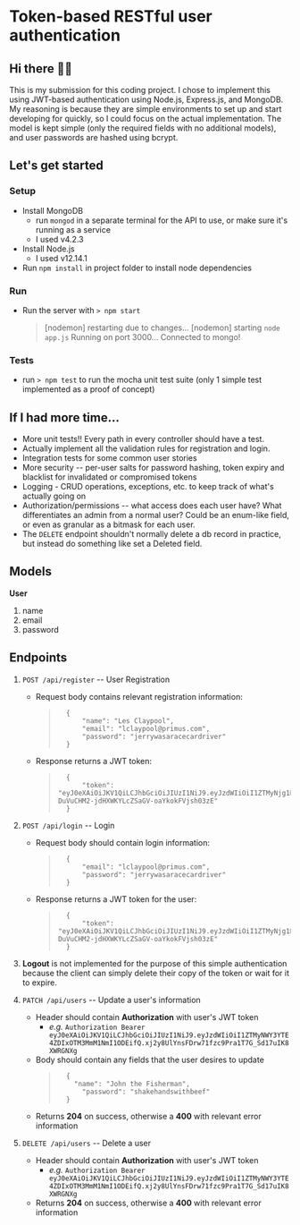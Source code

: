 
# Token-based RESTful user authentication

## Hi there 👋🏻
This is my submission for this coding project. I chose to implement this using JWT-based authentication using Node.js, Express.js, and MongoDB. My reasoning is because they are simple environments to set up and start developing for quickly, so I could focus on the actual implementation. The model is kept simple (only the required fields with no additional models), and user passwords are hashed using bcrypt.

## Let's get started

### Setup
- Install MongoDB
	- run `mongod` in a separate terminal for the API to use, or make sure it's running as a service
	- I used v4.2.3
- Install Node.js
	- I used v12.14.1
- Run `npm install` in project folder to install node dependencies

### Run

- Run the server with `> npm start`
	> [nodemon] restarting due to changes...
	> [nodemon] starting `node app.js`
	> Running on port 3000...
	> Connected to mongo!

### Tests
- run `> npm test` to run the mocha unit test suite (only 1 simple test implemented as a proof of concept)

## If I had more time...
- More unit tests!! Every path in every controller should have a test.
- Actually implement all the validation rules for registration and login.
- Integration tests for some common user stories
- More security -- per-user salts for password hashing, token expiry and blacklist for invalidated or compromised tokens
- Logging - CRUD operations, exceptions, etc. to keep track of what's actually going on
- Authorization/permissions -- what access does each user have? What differentiates an admin from a normal user? Could be an enum-like field, or even as granular as a bitmask for each user.
- The `DELETE` endpoint shouldn't normally delete a db record in practice, but instead do something like set a Deleted field.


## Models
 **User**
 1. name
 2. email
 3. password  

## Endpoints
1. `POST /api/register` -- User Registration

	* Request body contains relevant registration information:
		>       {
		> 		 	"name": "Les Claypool",
		> 		 	"email": "lclaypool@primus.com",
		> 		 	"password": "jerrywasaracecardriver"
		> 		}
	* Response returns a JWT token:
		>       {
		> 		 	"token": "eyJ0eXAiOiJKV1QiLCJhbGciOiJIUzI1NiJ9.eyJzdWIiOiI1ZTMyNjg1NTJhNTQ5NTEwNTQyMGRkZWMifQ._L0-DuVuCHM2-jdHXWKYLcZSaGV-oaYkokFVjsh03zE"
		> 		}

2. `POST /api/login` -- Login 

	* Request body should contain login information:
		>       {
		> 		 	"email": "lclaypool@primus.com",
		> 		 	"password": "jerrywasaracecardriver"
		> 		}
	* Response returns a JWT token for the user:
		>       {
		> 		 	"token": "eyJ0eXAiOiJKV1QiLCJhbGciOiJIUzI1NiJ9.eyJzdWIiOiI1ZTMyNjg1NTJhNTQ5NTEwNTQyMGRkZWMifQ._L0-DuVuCHM2-jdHXWKYLcZSaGV-oaYkokFVjsh03zE"
		> 		}
		
3. **Logout** is not implemented for the purpose of this simple authentication because the client can simply delete their copy of the token or wait for it to expire.

4. `PATCH /api/users` -- Update a user's information

	* Header should contain **Authorization** with user's JWT token
		* *e.g.* `Authorization Bearer eyJ0eXAiOiJKV1QiLCJhbGciOiJIUzI1NiJ9.eyJzdWIiOiI1ZTMyNWY3YTE4ZDIxOTM3MmM1NmI1ODEifQ.xj2y8UlYnsFDrw71fzc9Pra1T7G_Sd17uIK8XWRGNXg`
	* Body should contain any fields that the user desires to update
		>       {
		>         "name": "John the Fisherman",
		> 		 	"password": "shakehandswithbeef"
		> 		}
	* Returns **204** on success, otherwise a **400** with relevant error information

5. `DELETE /api/users` -- Delete a user
	* Header should contain **Authorization** with user's JWT token
		* *e.g.* `Authorization Bearer eyJ0eXAiOiJKV1QiLCJhbGciOiJIUzI1NiJ9.eyJzdWIiOiI1ZTMyNWY3YTE4ZDIxOTM3MmM1NmI1ODEifQ.xj2y8UlYnsFDrw71fzc9Pra1T7G_Sd17uIK8XWRGNXg`
	* Returns **204** on success, otherwise a **400** with relevant error information